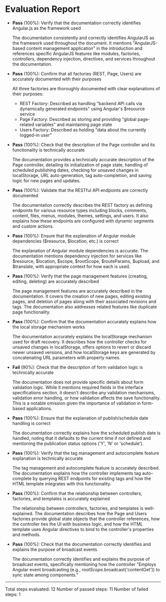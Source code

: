 # Evaluation Report

- **Pass** (100%): Verify that the documentation correctly identifies Angular.js as the framework used

  The documentation consistently and correctly identifies AngularJS as the framework used throughout the document. It mentions "AngularJS-based content management application" in the introduction and references specific AngularJS features like modules, factories, controllers, dependency injection, directives, and services throughout the documentation.

- **Pass** (100%): Confirm that all factories (REST, Page, Users) are accurately documented with their purposes

  All three factories are thoroughly documented with clear explanations of their purposes:
  - REST Factory: Described as handling "backend API calls via dynamically generated endpoints" using Angular's $resource service
  - Page Factory: Described as storing and providing "global page-related variables" and maintaining page state
  - Users Factory: Described as holding "data about the currently logged-in user"

- **Pass** (100%): Check that the description of the Page controller and its functionality is technically accurate

  The documentation provides a technically accurate description of the Page controller, detailing its initialization of page state, handling of scheduled publishing dates, checking for unsaved changes in localStorage, URL auto-generation, tag auto-completion, and saving logic for new pages and updates.

- **Pass** (100%): Validate that the RESTful API endpoints are correctly documented

  The documentation correctly describes the REST factory as defining endpoints for various resource types including blocks, comments, content, files, menus, modules, themes, settings, and users. It also explains how these endpoints are configured with dynamic segments and custom actions.

- **Pass** (100%): Ensure that the explanation of Angular module dependencies ($resource, $location, etc.) is correct

  The explanation of Angular module dependencies is accurate. The documentation mentions dependency injection for services like $resource, $location, $scope, $rootScope, $routeParams, $upload, and $translate, with appropriate context for how each is used.

- **Pass** (100%): Verify that the page management features (creating, editing, deleting) are accurately described

  The page management features are accurately described in the documentation. It covers the creation of new pages, editing existing pages, and deletion of pages along with their associated revisions and tags. The documentation also addresses related features like duplicate page functionality.

- **Pass** (100%): Confirm that the documentation accurately explains how the local storage mechanism works

  The documentation accurately explains the localStorage mechanism used for draft recovery. It describes how the controller checks for unsaved changes in localStorage, offers options to revert or discard newer unsaved versions, and how localStorage keys are generated by concatenating URL parameters with property names.

- **Fail** (90%): Check that the description of form validation logic is technically accurate

  The documentation does not provide specific details about form validation logic. While it mentions required fields in the interface specifications section, it doesn't describe any validation mechanisms, validation error handling, or how validation affects the save functionality. This is a notable omission given the importance of validation in form-based applications.

- **Pass** (100%): Ensure that the explanation of publish/schedule date handling is correct

  The documentation correctly explains how the scheduled publish date is handled, noting that it defaults to the current time if not defined and mentioning the publication status options ('Y', 'N' or 'schedule').

- **Pass** (100%): Verify that the tag management and autocomplete feature explanation is technically accurate

  The tag management and autocomplete feature is accurately described. The documentation explains how the controller implements tag auto-complete by querying REST endpoints for existing tags and how the HTML template integrates with this functionality.

- **Pass** (100%): Confirm that the relationship between controllers, factories, and templates is accurately explained

  The relationship between controllers, factories, and templates is well-explained. The documentation describes how the Page and Users factories provide global state objects that the controller references, how the controller ties the UI with business logic, and how the HTML template uses Angular directives to bind to the controller's properties and methods.

- **Pass** (100%): Check that the documentation correctly identifies and explains the purpose of broadcast events

  The documentation correctly identifies and explains the purpose of broadcast events, specifically mentioning how the controller "Employs Angular event broadcasting (e.g., $rootScope.$broadcast('contentGet')) to sync state among components."

---

Total steps evaluated: 12
Number of passed steps: 11
Number of failed steps: 1